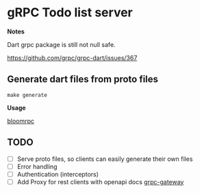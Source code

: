 # gRPC Todo list server

**Notes**

Dart grpc package is still not null safe.

https://github.com/grpc/grpc-dart/issues/367

## Generate dart files from proto files

```
make generate
```

**Usage**

[bloomrpc](https://github.com/uw-labs/bloomrpc)

## TODO

- [ ] Serve proto files, so clients can easily generate their own files
- [ ] Error handling
- [ ] Authentication (interceptors)
- [ ] Add Proxy for rest clients with openapi docs [grpc-gateway](https://github.com/grpc-ecosystem/grpc-gateway)